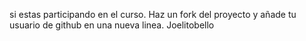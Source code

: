 si estas participando en el curso. Haz un fork del proyecto y añade tu usuario de github en una  nueva linea.
Joelitobello
<!--  -->
